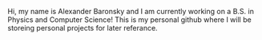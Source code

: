 Hi, my name is Alexander Baronsky and I am currently working on a B.S. in Physics and Computer Science!
This is my personal github where I will be storeing personal projects for later referance.

<!---
ABaronCode/ABaronCode is a ✨ special ✨ repository because its `README.md` (this file) appears on your GitHub profile.
You can click the Preview link to take a look at your changes.
--->
